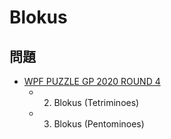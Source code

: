 # Blokus

## 問題
- [WPF PUZZLE GP 2020 ROUND 4](../questions/wpfpgp2020-4.md)
	- 2. Blokus (Tetriminoes)
	- 3. Blokus (Pentominoes)
